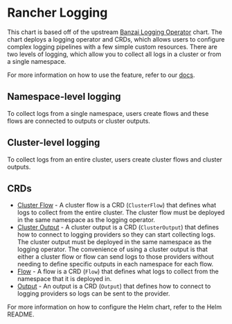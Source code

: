 # Rancher Logging

This chart is based off of the upstream [Banzai Logging Operator](https://banzaicloud.com/docs/one-eye/logging-operator/) chart. The chart deploys a logging operator and CRDs, which allows users to configure complex logging pipelines with a few simple custom resources. There are two levels of logging, which allow you to collect all logs in a cluster or from a single namespace.

For more information on how to use the feature, refer to our [docs](https://rancher.com/docs/rancher/v2.x/en/logging/v2.5/).

## Namespace-level logging

To collect logs from a single namespace, users create flows and these flows are connected to outputs or cluster outputs.

## Cluster-level logging

To collect logs from an entire cluster, users create cluster flows and cluster outputs.

## CRDs

- [Cluster Flow](https://banzaicloud.com/docs/one-eye/logging-operator/crds/v1beta1/clusterflow_types/) - A cluster flow is a CRD (`ClusterFlow`) that defines what logs to collect from the entire cluster. The cluster flow must be deployed in the same namespace as the logging operator.
- [Cluster Output](https://banzaicloud.com/docs/one-eye/logging-operator/crds/v1beta1/clusteroutput_types/) - A cluster output is a CRD (`ClusterOutput`) that defines how to connect to logging providers so they can start collecting logs. The cluster output must be deployed in the same namespace as the logging operator. The convenience of using a cluster output is that either a cluster flow or flow can send logs to those providers without needing to define specific outputs in each namespace for each flow.
- [Flow](https://banzaicloud.com/docs/one-eye/logging-operator/crds/v1beta1/flow_types/) - A flow is a CRD (`Flow`) that defines what logs to collect from the namespace that it is deployed in.
- [Output](https://banzaicloud.com/docs/one-eye/logging-operator/crds/v1beta1/output_types/) - An output is a CRD (`Output`) that defines how to connect to logging providers so logs can be sent to the provider.

For more information on how to configure the Helm chart, refer to the Helm README.
